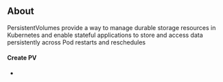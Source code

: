 ## About
PersistentVolumes provide a way to manage durable storage resources in Kubernetes and enable stateful applications to store and access data persistently across Pod restarts and reschedules

#### Create PV
- 
